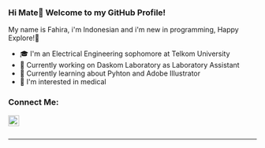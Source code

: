 ### Hi Mate👋 Welcome to my GitHub Profile!

My name is Fahira, i'm Indonesian and i'm new in programming, Happy Explore!🙌
- 🎓 I'm an Electrical Engineering sophomore at Telkom University 
- 🔭 Currently working on Daskom Laboratory as Laboratory Assistant
- 🌱 Currently learning about Pyhton and Adobe Illustrator
- 👀 I'm interested in medical

### Connect Me:

[<img align="left" alt="fahira_qaulifa | Instagram" width="22px" src="https://cdn.jsdelivr.net/npm/simple-icons@v3/icons/instagram.svg" />][instagram]


<br />
<br />

[instagram]: https://instagram.com/fahira_qaulifa
---
